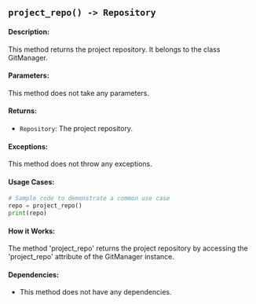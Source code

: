 ## `project_repo() -> Repository`

#### Description:
This method returns the project repository. It belongs to the class GitManager.

#### Parameters:
This method does not take any parameters.

#### Returns:
- `Repository`: The project repository.

#### Exceptions:
This method does not throw any exceptions.

#### Usage Cases:

```python
# Sample code to demonstrate a common use case
repo = project_repo()
print(repo)
```

#### How it Works:

The method 'project_repo' returns the project repository by accessing the 'project_repo' attribute of the GitManager instance.

#### Dependencies:
- This method does not have any dependencies.